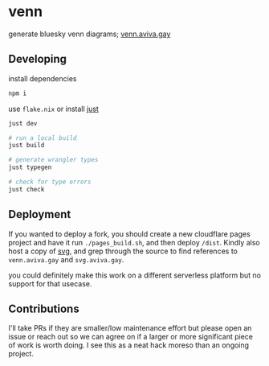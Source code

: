 # venn

generate bluesky venn diagrams; [venn.aviva.gay](https://venn.aviva.gay)

## Developing

install dependencies

```bash
npm i
```

use `flake.nix` or install [just](https://github.com/casey/just)

```bash
just dev

# run a local build
just build

# generate wrangler types
just typegen

# check for type errors
just check
```

## Deployment

If you wanted to deploy a fork, you should create a new cloudflare pages project
and have it run `./pages_build.sh`, and then deploy `/dist`. Kindly also host
a copy of [svg](https://github.com/a-viv-a/svg), and grep through the source to
find references to `venn.aviva.gay` and `svg.aviva.gay`.

you could definitely make this work on a different serverless platform but no
support for that usecase.

## Contributions

I'll take PRs if they are smaller/low maintenance effort but please open an
issue or reach out so we can agree on if a larger or more significant piece of
work is worth doing. I see this as a neat hack moreso than an ongoing project.
